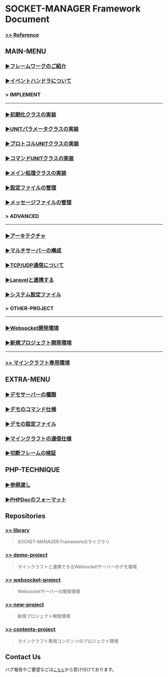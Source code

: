 # SOCKET-MANAGER Framework Document
### <a href="https://socket-manager.github.io/document/reference/index.html" target="_blank">>> Reference</a>

## MAIN-MENU

### <a href="https://socket-manager.github.io/document/" target="_blank">▶フレームワークのご紹介</a>

### <a href="https://socket-manager.github.io/document/event-handler.html" target="_blank">▶イベントハンドラについて</a>

### > IMPLEMENT
---

### <a href="https://socket-manager.github.io/document/init-class.html" target="_blank">▶初期化クラスの実装</a>

### <a href="https://socket-manager.github.io/document/unit-parameter.html" target="_blank">▶UNITパラメータクラスの実装</a>

### <a href="https://socket-manager.github.io/document/protocol-unit.html" target="_blank">▶プロトコルUNITクラスの実装</a>

### <a href="https://socket-manager.github.io/document/command-unit.html" target="_blank">▶コマンドUNITクラスの実装</a>

### <a href="https://socket-manager.github.io/document/main.html" target="_blank">▶メイン処理クラスの実装</a>

### <a href="https://socket-manager.github.io/document/setting.html" target="_blank">▶設定ファイルの管理</a>

### <a href="https://socket-manager.github.io/document/message.html" target="_blank">▶メッセージファイルの管理</a>

### > ADVANCED
---

### <a href="https://socket-manager.github.io/document/architecture.html" target="_blank">▶アーキテクチャ</a>

### <a href="https://socket-manager.github.io/document/multi-server.html" target="_blank">▶マルチサーバーの構成</a>

### <a href="https://socket-manager.github.io/document/tcp-and-udp.html" target="_blank">▶TCP/UDP通信について</a>

### <a href="https://socket-manager.github.io/document/laravel.html" target="_blank">▶Laravelと連携する</a>

### <a href="https://socket-manager.github.io/document/system-setting.html" target="_blank">▶システム設定ファイル</a>

### > OTHER-PROJECT
---

### <a href="https://socket-manager.github.io/document/websocket.html" target="_blank">▶Websocket開発環境</a>

### <a href="https://socket-manager.github.io/document/new-project.html" target="_blank">▶新規プロジェクト開発環境</a>

---
### <a href="https://socket-manager.github.io/document/minecraft-contents/" target="_blank">>> マインクラフト専用環境</a>

## EXTRA-MENU

### <a href="https://socket-manager.github.io/document/extra-demo.html" target="_blank">▶デモサーバーの種類</a>

### <a href="https://socket-manager.github.io/document/extra-demo-command.html" target="_blank">▶デモのコマンド仕様</a>

### <a href="https://socket-manager.github.io/document/extra-demo-setting.html" target="_blank">▶デモの設定ファイル</a>

### <a href="https://socket-manager.github.io/document/extra-minecraft.html" target="_blank">▶マインクラフトの通信仕様</a>

### <a href="https://socket-manager.github.io/document/extra-close-frame.html" target="_blank">▶切断フレームの検証</a>

## PHP-TECHNIQUE

### <a href="https://socket-manager.github.io/document/php-pass-by-reference.html" target="_blank">▶参照渡し</a>

### <a href="https://socket-manager.github.io/document/php-phpdoc.html" target="_blank">▶PHPDocのフォーマット</a>

## Repositories

### <a href="https://github.com/socket-manager/library/" target="_blank">>> library</a>
> SOCKET-MANAGER Frameworkのライブラリ

### <a href="https://github.com/socket-manager/demo-project/" target="_blank">>> demo-project</a>
> マインクラフトと連携できるWebsocketサーバーのデモ環境

### <a href="https://github.com/socket-manager/websocket-project/" target="_blank">>> websocket-project</a>
> Websocketサーバーの開発環境

### <a href="https://github.com/socket-manager/new-project/" target="_blank">>> new-project</a>
> 新規プロジェクト開発環境

### <a href="https://github.com/socket-manager/contents-project/" target="_blank">>> contents-project</a>
> マインクラフト専用コンテンツのプロジェクト環境

## Contact Us

バグ報告やご要望などは<a href="mailto:lib.tech.engineer@gmail.com">`こちら`</a>から受け付けております。

